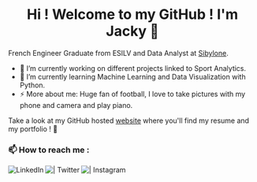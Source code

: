 <h1 align="center" > 
  Hi ! Welcome to my GitHub ! I'm Jacky 👋 
</h1>

French Engineer Graduate from ESILV and Data Analyst at [Sibylone][sibylone].

- 🔭 I’m currently working on different projects linked to Sport Analytics.
- 🌱 I’m currently learning Machine Learning and Data Visualization with Python.
- ⚡ More about me: Huge fan of football, I love to take pictures with my phone and camera and play piano.

Take a look at my GitHub hosted [website][web] where you'll find my resume and my portfolio ! 📇

### 📫 How to reach me :

[<img align="left" alt="LinkedIn" src="https://img.shields.io/badge/LinkedIn-0077B5?style=for-the-badge&logo=linkedin&logoColor=white" />][linkedin]
[<img align="left" alt=" | Twitter" src="https://img.shields.io/badge/Twitter-1DA1F2?style=for-the-badge&logo=twitter&logoColor=white" />][twitter]
[<img align="left" alt=" | Instagram" src="https://img.shields.io/badge/Instagram-E4405F?style=for-the-badge&logo=instagram&logoColor=white" />][instagram]

[linkedin]: https://www.linkedin.com/in/jacky-kuoch/
[twitter]: https://twitter.com/Jacky_Kch
[instagram]: https://www.instagram.com/jackykch.jpg/
[sibylone]: https://sibylone.com/
[web]: https://jackykch.github.io/MyPortfolio/homepage.html

<br />

<!--
**JackyKch/JackyKch** is a ✨ _special_ ✨ repository because its `README.md` (this file) appears on your GitHub profile.

Here are some ideas to get you started:

- 🔭 I’m currently working on ...
- 🌱 I’m currently learning ...
- 👯 I’m looking to collaborate on ...
- 🤔 I’m looking for help with ...
- 💬 Ask me about ...
- 📫 How to reach me: ...
- 😄 Pronouns: ...
- ⚡ Fun fact: ...
-->
